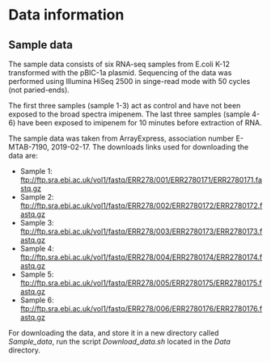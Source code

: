# Data information 

## Sample data 
The sample data consists of six RNA-seq samples from E.coli K-12 transformed with the pBIC-1a plasmid. Sequencing of the data was performed using Illumina HiSeq 2500 in singe-read mode with 50 cycles (not paried-ends). 

The first three samples (sample 1-3) act as control and have not been exposed to the broad spectra imipenem. The last three samples (sample 4-6) have been exposed to imipenem for 10 minutes before extraction of RNA. 

The sample data was taken from ArrayExpress, association number E-MTAB-7190, 2019-02-17. The downloads links used for downloading the data are:

* Sample 1: ftp://ftp.sra.ebi.ac.uk/vol1/fastq/ERR278/001/ERR2780171/ERR2780171.fastq.gz
* Sample 2: ftp://ftp.sra.ebi.ac.uk/vol1/fastq/ERR278/002/ERR2780172/ERR2780172.fastq.gz
* Sample 3: ftp://ftp.sra.ebi.ac.uk/vol1/fastq/ERR278/003/ERR2780173/ERR2780173.fastq.gz
* Sample 4: ftp://ftp.sra.ebi.ac.uk/vol1/fastq/ERR278/004/ERR2780174/ERR2780174.fastq.gz
* Sample 5: ftp://ftp.sra.ebi.ac.uk/vol1/fastq/ERR278/005/ERR2780175/ERR2780175.fastq.gz
* Sample 6: ftp://ftp.sra.ebi.ac.uk/vol1/fastq/ERR278/006/ERR2780176/ERR2780176.fastq.gz

For downloading the data, and store it in a new directory called *Sample_data*, run the script *Download_data.sh* located in the *Data* directory. 

